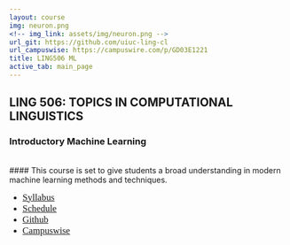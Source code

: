 ```yaml
---
layout: course
img: neuron.png
<!-- img_link: assets/img/neuron.png -->
url_git: https://github.com/uiuc-ling-cl
url_campuswise: https://campuswire.com/p/GD03E1221
title: LING506 ML
active_tab: main_page 
---
```


## LING 506: TOPICS IN COMPUTATIONAL LINGUISTICS
### Introductory Machine Learning
<br/>
#### This course is set to give students a broad understanding in modern machine learning methods and techniques.

* <span style="font-family:Papyrus; font-size:1.2em;">[Syllabus](syllabus.html)</span>
* <span style="font-family:Papyrus; font-size:1.2em;">[Schedule](schedule.html)</span>
* <span style="font-family:Papyrus; font-size:1.2em;">[Github](https://github.com/uiuc-ling-cl)</span>
* <span style="font-family:Papyrus; font-size:1.2em;">[Campuswise](https://campuswire.com/p/GD03E1221)</span>
